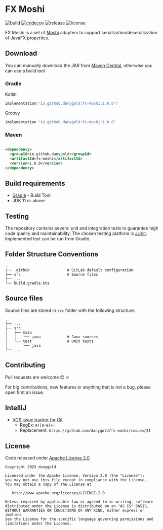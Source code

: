 # FX Moshi

![build](https://github.com/danygold/fx-moshi/actions/workflows/build.yml/badge.svg)
[![codecov](https://codecov.io/gh/danygold/fx-moshi/branch/master/graph/badge.svg)](https://codecov.io/gh/danygold/fx-moshi)
![release](https://img.shields.io/badge/version-1.0.0-yellow)
![license](https://img.shields.io/badge/License-Apache_2.0-blue)

FX Moshi is a set of [Moshi](https://github.com/square/moshi) adapters to support serialization/deserialization of
JavaFX properties.

## Download

You can manually download the JAR from
[Maven Central](https://repo1.maven.org/maven2/io/danygold/danygold/fx-moshi/), otherwise you can use a build tool

### Gradle

Kotlin

```kotlin
implementation("io.github.danygold:fx-moshi:1.0.0")
```

Groovy

```groovy
implementation "io.github.danygold:fx-moshi:1.0.0"
```

### Maven

```xml

<dependency>
  <groupId>io.github.danygold</groupId>
  <artifactId>fx-moshi</artifactId>
  <version>1.0.0</version>
</dependency>
```

## Build requirements

- [Gradle](https://gradle.org/) - Build Tool
- JDK 11 or above

## Testing

The repository contains several unit and integration tests to guarantee high code quality and maintainability. The
chosen testing platform is [JUnit](https://junit.org/junit5/). Implemented test can be run from Gradle.

## Folder Structure Conventions

    .
    ├── .github                 # GitLab default configuration
    ├── src                     # Source files
    ├── ...
    └── build.gradle.kts

## Source files

Source files are stored in `src` folder with the following structure:

    .
    ├── ...
    ├── src                    
    │   ├── main
    │   │   └── java            # Java sources
    │   └── test                # Unit tests
    │       └── java            
    └── ...

## Contributing

Pull requests are welcome :blush: :fire:

For big contributions, new features or anything that is not a bug, please open first an issue.

## IntelliJ

* [VCS issue tracker for Git](https://www.jetbrains.com/help/idea/handling-issues.html)
  * RegEx: ```#([0-9]+)```
  * Replacement: ```https://github.com/danygold/fx-moshi/issues/$1```

## License

Code released under [Apache License 2.0](https://github.com/danygold/fx-moshi/blob/master/LICENSE)

    Copyright 2023 danygold

    Licensed under the Apache License, Version 2.0 (the "License");
    you may not use this file except in compliance with the License.
    You may obtain a copy of the License at

       http://www.apache.org/licenses/LICENSE-2.0

    Unless required by applicable law or agreed to in writing, software
    distributed under the License is distributed on an "AS IS" BASIS,
    WITHOUT WARRANTIES OR CONDITIONS OF ANY KIND, either express or implied.
    See the License for the specific language governing permissions and
    limitations under the License.
